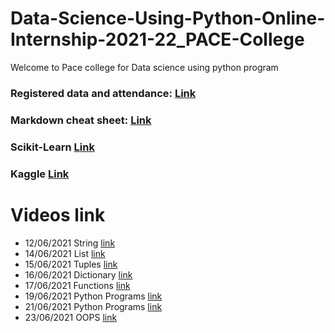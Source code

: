 # Data-Science-Using-Python-Online-Internship-2021-22_PACE-College
Welcome to Pace college for Data science using python program


### Registered data and attendance: [Link](https://docs.google.com/spreadsheets/d/13MbDecOIT_6_Y13Zyu7wvC9zTx5KuaoPZoF3rzhn3Iw/edit?usp=sharing)
### Markdown cheat sheet: [Link](https://www.markdownguide.org/cheat-sheet/)
### Scikit-Learn [Link](https://scikit-learn.org/stable/)
### Kaggle [Link](https://www.kaggle.com/)

# Videos link
* 12/06/2021 String [link](https://transcripts.gotomeeting.com/#/s/9d9afa94aed37a757a31d0d27d33ad6aa39d46f2864188df9576f95f64d74477)
* 14/06/2021 List [link](https://transcripts.gotomeeting.com/#/s/7e1a2e8cf8148faf62884d6d7109349cc06038c8417d2426bba1a6c8ceced8f9)
* 15/06/2021 Tuples [link](https://transcripts.gotomeeting.com/#/s/c7cffb0e74ee808a1a864d13db6ef940253027bba266b459f7bfd7a6cf8f0503)
* 16/06/2021 Dictionary [link](https://transcripts.gotomeeting.com/#/s/ab127f99fb1ca19028a3a80e8e363e7a045ca20ec2a7ba3cfd7fd1281c0e3772)
* 17/06/2021 Functions [link](https://transcripts.gotomeeting.com/#/s/62c79579a2c30a29f9f4a7d483d27d32ae21a8bf1b5815b8b96d603a0450d49c)
* 19/06/2021 Python Programs [link](https://transcripts.gotomeeting.com/#/s/3baed29bd30bece61716439bf8f1aae1deea57a11377140bafe7640a80f7efdf)
* 21/06/2021 Python Programs [link](https://transcripts.gotomeeting.com/#/s/585aece5d65da74e74395670675982896dc4159ded051fe444e60118a0a08808)
* 23/06/2021 OOPS [link](https://transcripts.gotomeeting.com/#/s/d75e78727899fba760031823d27561d9f92a7e98da3812dc24b5eef9a600ef74)

